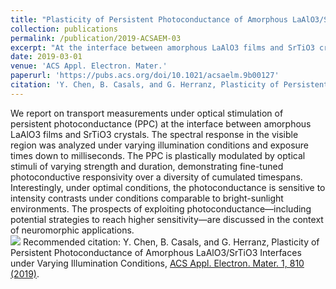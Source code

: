 ```yaml
---
title: "Plasticity of Persistent Photoconductance of Amorphous LaAlO3/SrTiO3 Interfaces under Varying Illumination Conditions"
collection: publications
permalink: /publication/2019-ACSAEM-03
excerpt: "At the interface between amorphous LaAlO3 films and SrTiO3 crystals Persistent photoconductance (PPC)  is plastically modulated by optical stimuli of varying strength and duration, demonstrating fine-tuned photoconductive responsivity over a diversity of cumulated timespans.<br/><img src='https://pubs.acs.org/na101/home/literatum/publisher/achs/journals/content/aaembp/2019/aaembp.2019.1.issue-6/acsaelm.9b00127/20190625/images/medium/el-2019-001276_0005.gif'>"
date: 2019-03-01
venue: 'ACS Appl. Electron. Mater.'
paperurl: 'https://pubs.acs.org/doi/10.1021/acsaelm.9b00127'
citation: 'Y. Chen, B. Casals, and G. Herranz, Plasticity of Persistent Photoconductance of Amorphous LaAlO3/SrTiO3 Interfaces under Varying Illumination Conditions, ACS Appl. Electron. Mater. 1, 810 (2019).'
---
```

We report on transport measurements under optical stimulation of persistent photoconductance (PPC) at the interface between amorphous LaAlO3 films and SrTiO3 crystals. The spectral response in the visible region was analyzed under varying illumination conditions and exposure times down to milliseconds. The PPC is plastically modulated by optical stimuli of varying strength and duration, demonstrating fine-tuned photoconductive responsivity over a diversity of cumulated timespans. Interestingly, under optimal conditions, the photoconductance is sensitive to intensity contrasts under conditions comparable to bright-sunlight environments. The prospects of exploiting photoconductance—including potential strategies to reach higher sensitivity—are discussed in the context of neuromorphic applications.
<br/><img src='https://pubs.acs.org/na101/home/literatum/publisher/achs/journals/content/aaembp/2019/aaembp.2019.1.issue-6/acsaelm.9b00127/20190625/images/medium/el-2019-001276_0005.gif'>
Recommended citation: Y. Chen, B. Casals, and G. Herranz, Plasticity of Persistent Photoconductance of Amorphous LaAlO3/SrTiO3 Interfaces under Varying Illumination Conditions, [ACS Appl. Electron. Mater. 1, 810 (2019)](https://pubs.acs.org/doi/10.1021/acsaelm.9b00127).

